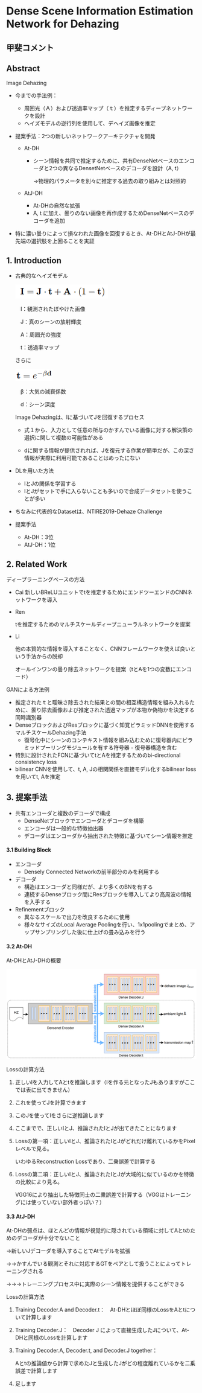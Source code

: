 # Dense Scene Information Estimation Network for Dehazing



## 甲斐コメント





## Abstract

Image Dehazing

- 今までの手法例：

  - 周囲光（Ａ）および透過率マップ（ｔ）を推定するディープネットワークを設計
  - ヘイズモデルの逆行列を使用して、デヘイズ画像を推定

- 提案手法：2つの新しいネットワークアーキテクチャを開発

  - At-DH

    - シーン情報を共同で推定するために、共有DenseNetベースのエンコーダと2つの異なるDensetNetベースのデコーダを設計（A, t）

      →物理的パラメータを別々に推定する過去の取り組みとは対照的

  - AtJ-DH

    - At-DHの自然な拡張
    - A, t に加え、曇りのない画像を再作成するためDenseNetベースのデコーダを追加

- 特に濃い曇りによって損なわれた画像を回復するとき、At-DHとAtJ-DHが最先端の選択肢を上回ることを実証



## 1. Introduction

- 古典的なヘイズモデル

  ![キャプチャ](画像\キャプチャ.PNG)

  　I：観測されたぼやけた画像

  　J：真のシーンの放射輝度

  　A：周囲光の強度

  　t：透過率マップ

  さらに

  ![キャプチャ2](画像\キャプチャ2.PNG)

  　β：大気の減衰係数

  　d：シーン深度

  Image Dehazingは、Iに基づいてJを回復するプロセス

  - 式１から、入力として任意の所与のかすんでいる画像に対する解決策の選択に関して複数の可能性がある

  - dに関する情報が提供されれば、Jを復元する作業が簡単だが、この深さ情報が実際に利用可能であることはめったにない

- DLを用いた方法
  - IとJの関係を学習する
  - IとJがセットで手に入らないことも多いので合成データセットを使うことが多い
- ちなみに代表的なDatasetは、NTIRE2019-Dehaze Challenge
- 提案手法
  - At-DH：3位
  - AtJ-DH：1位



## 2. Related Work

ディープラーニングベースの方法

- Cai
  新しいBReLUユニットでtを推定するためにエンドツーエンドのCNNネットワークを導入

- Ren

  tを推定するためのマルチスケールディープニューラルネットワークを提案

- Li

  他の本質的な情報を導入することなく、CNNフレームワークを使えば良いという手法からの脱却

  オールインワンの曇り除去ネットワークを提案（tとAを1つの変数にエンコード）

GANによる方法例

- 推定されたｔと曖昧さ除去された結果との間の相互構造情報を組み入れるために、曇り除去画像および推定された透過マップが本物か偽物かを決定する同時識別器
- DenseブロックおよびResブロックに基づく知覚ピラミッドDNNを使用するマルチスケールDehazing手法
  - 復号化中にシーンのコンテキスト情報を組み込むために復号器内にピラミッドプーリングモジュールを有する符号器 - 復号器構造を含む
- 特別に設計されたFCNに基づいてtとAを推定するためのbi-directional consistency loss
- bilinear CNNを使用して、t, A, Jの相関関係を直接モデル化するbilinear lossを用いてt, Aを推定



## 3. 提案手法

- 共有エンコーダと複数のデコーダで構成
  - DenseNetブロックでエンコーダとデコーダを構築
  - エンコーダは一般的な特徴抽出器
  - デコーダはエンコーダから抽出された特徴に基づいてシーン情報を推定

#### 3.1 Building Block

- エンコーダ
  - Densely Connected Networkの前半部分のみを利用する
- デコーダ
  - 構造はエンコーダと同様だが、より多くのBNを有する
  - 連続するDenseブロック間にResブロックを導入してより高周波の情報を入手する
- Refinementブロック
  - 異なるスケールで出力を改良するために使用
  - 様々なサイズのLocal Average Poolingを行い、1x1poolingでまとめ、アップサンプリングした後に仕上げの畳み込みを行う

#### 3.2 At-DH

At-DHとAtJ-DHの概要

![キャプチャ3](画像\キャプチャ3.PNG)

Lossの計算方法

1. 正しいIを入力してAとtを推論します（Iを作る元となったJもありますがここでは表に出てきません）

2. これを使ってJを計算できます

3. このJを使ってIをさらに逆推論します

4. ここまでで、正しいIとJ、推論されたIとJが出てきたことになります

5. Lossの第一項：正しいIとJ、推論されたIとJがどれだけ離れているかをPixelレベルで見る。

   いわゆるReconstruction Lossであり、二乗誤差で計算する

6. Lossの第二項：正しいIとJ、推論されたIとJが大域的に似ているのかを特徴の比較により見る。

   VGG16により抽出した特徴同士の二乗誤差で計算する（VGGはトレーニングには使っていない部外者っぽい？）

#### 3.3 AtJ-DH

At-DHの弱点は、ほとんどの情報が視覚的に隠されている領域に対してAとtのためのデコーダが十分でないこと

→新しいJデコーダを導入することでAtモデルを拡張

→→かすんでいる観測とそれに対応するGTをペアとして扱うことによってトレーニングされる

→→→トレーニングプロセス中に実際のシーン情報を提供することができる

Lossの計算方法

1. Training Decoder.A and Decoder.t：　At-DHとほぼ同様のLossをAとtについて計算します

2. Training Decoder.J：　Decoder J によって直接生成したJについて、At-DHと同様のLossを計算します

3. Training Decoder.A, Decoder.t, and Decoder.J together：

   Aとtの推論値から計算で求めたJと生成したJがどの程度離れているかを二乗誤差で計算します

4. 足します





